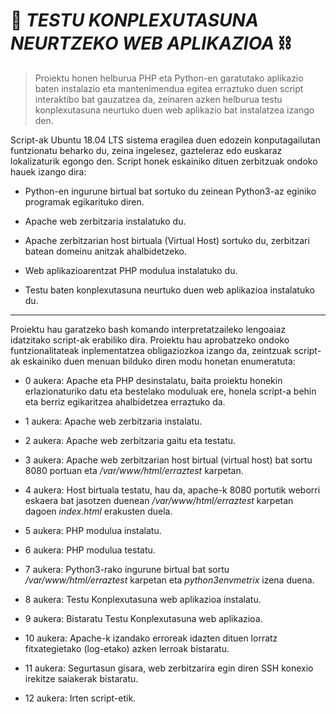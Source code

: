 # 📝 *TESTU KONPLEXUTASUNA NEURTZEKO WEB APLIKAZIOA* ⛓️

>Proiektu honen helburua PHP eta Python-en garatutako aplikazio baten instalazio eta mantenimendua egitea erraztuko duen script interaktibo bat gauzatzea da, zeinaren azken helburua testu konplexutasuna neurtuko duen web aplikazio bat instalatzea izango den.

Script-ak Ubuntu 18.04 LTS sistema eragilea duen edozein konputagailutan funtzionatu beharko du, zeina ingelesez, gazteleraz edo euskaraz lokalizaturik egongo den. Script honek eskainiko dituen zerbitzuak ondoko hauek izango dira:

- Python-en ingurune birtual bat sortuko du zeinean Python3-az eginiko programak egikarituko diren.

- Apache web zerbitzaria instalatuko du.

- Apache zerbitzarian host birtuala (Virtual Host) sortuko du, zerbitzari batean domeinu anitzak ahalbidetzeko.

- Web aplikazioarentzat PHP modulua instalatuko du.

- Testu baten konplexutasuna neurtuko duen web aplikazioa instalatuko du.
- ---

Proiektu hau garatzeko bash komando interpretatzaileko lengoaiaz idatzitako script-ak erabiliko dira. Proiektu hau aprobatzeko ondoko funtzionalitateak inplementatzea obligaziozkoa izango da, zeintzuak script-ak eskainiko duen menuan bilduko diren modu honetan enumeratuta:

- 0 aukera: Apache eta PHP desinstalatu, baita proiektu honekin erlazionaturiko datu eta bestelako moduluak ere, honela script-a behin eta berriz egikaritzea ahalbidetzea erraztuko da.

- 1 aukera: Apache web zerbitzaria instalatu.

- 2 aukera: Apache web zerbitzaria gaitu eta testatu.

- 3 aukera: Apache web zerbitzarian host birtual (virtual host) bat sortu 8080 portuan eta */var/www/html/erraztest* karpetan.

- 4 aukera: Host birtuala testatu, hau da, apache-k 8080 portutik weborri eskaera bat jasotzen duenean */var/www/html/erraztest* karpetan dagoen *index.html* erakusten duela.

- 5 aukera: PHP modulua instalatu.

- 6 aukera: PHP modulua testatu.

- 7 aukera: Python3-rako ingurune birtual bat sortu */var/www/html/erraztest* karpetan eta *python3envmetrix* izena duena.

- 8 aukera: Testu Konplexutasuna web aplikazioa instalatu.

- 9 aukera: Bistaratu Testu Konplexutasuna web aplikazioa.

- 10 aukera: Apache-k izandako erroreak idazten dituen lorratz fitxategietako (log-etako) azken lerroak bistaratu.

- 11 aukera: Segurtasun gisara, web zerbitzarira egin diren SSH konexio irekitze saiakerak bistaratu.

- 12 aukera: Irten script-etik.
